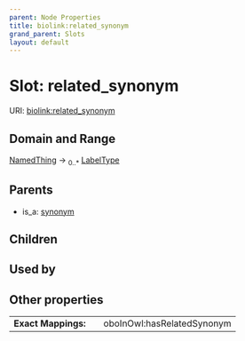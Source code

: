 ```yaml
---
parent: Node Properties
title: biolink:related_synonym
grand_parent: Slots
layout: default
---
```


# Slot: related_synonym




URI: [biolink:related_synonym](https://w3id.org/biolink/vocab/related_synonym)

## Domain and Range

[NamedThing](NamedThing.md) ->  <sub>0..\*</sub> [LabelType](types/LabelType.md)

## Parents

 *  is_a: [synonym](synonym.md)

## Children


## Used by


## Other properties

|  |  |  |
| --- | --- | --- |
| **Exact Mappings:** | | oboInOwl:hasRelatedSynonym |

